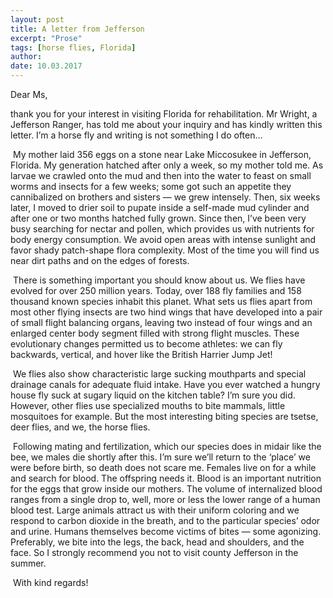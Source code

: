 ```yaml
---
layout: post
title: A letter from Jefferson
excerpt: "Prose"
tags: [horse flies, Florida]
author:
date: 10.03.2017
---
```


Dear Ms,

thank you for your interest in visiting Florida for rehabilitation. Mr Wright, a Jefferson Ranger, has told me about your inquiry and has kindly written this letter. I’m a horse fly and writing is not something I do often…

 My mother laid 356 eggs on a stone near Lake Miccosukee in Jefferson, Florida. My generation hatched after only a week, so my mother told me. As larvae we crawled onto the mud and then into the water to feast on small worms and insects for a few weeks; some got such an appetite they cannibalized on brothers and sisters — we grew intensely. Then, six weeks later, I moved to drier soil to pupate inside a self-made mud cylinder and after one or two months hatched fully grown. Since then, I’ve been very busy searching for nectar and pollen, which provides us with nutrients for body energy consumption. We avoid open areas with intense sunlight and favor shady patch-shape flora complexity. Most of the time you will find us near dirt paths and on the edges of forests.

 There is something important you should know about us. We flies have evolved for over 250 million years. Today, over 188 fly families and 158 thousand known species inhabit this planet. What sets us flies apart from most other flying insects are two hind wings that have developed into a pair of small flight balancing organs, leaving two instead of four wings and an enlarged center body segment filled with strong flight muscles. These evolutionary changes permitted us to become athletes: we can fly backwards, vertical, and hover like the British Harrier Jump Jet!

 We flies also show characteristic large sucking mouthparts and special drainage canals for adequate fluid intake. Have you ever watched a hungry house fly suck at sugary liquid on the kitchen table? I’m sure you did. However, other flies use specialized mouths to bite mammals, little mosquitoes for example. But the most interesting biting species are tsetse, deer flies, and we, the horse flies.

 Following mating and fertilization, which our species does in midair like the bee, we males die shortly after this. I’m sure we’ll return to the ‘place’ we were before birth, so death does not scare me. Females live on for a while and search for blood. The offspring needs it. Blood is an important nutrition for the eggs that grow inside our mothers. The volume of internalized blood ranges from a single drop to, well, more or less the lower range of a human blood test. Large animals attract us with their uniform coloring and we respond to carbon dioxide in the breath, and to the particular species’ odor and urine. Humans themselves become victims of bites — some agonizing. Preferably, we bite into the legs, the back, head and shoulders, and the face. So I strongly recommend you not to visit county Jefferson in the summer.

 With kind regards!

